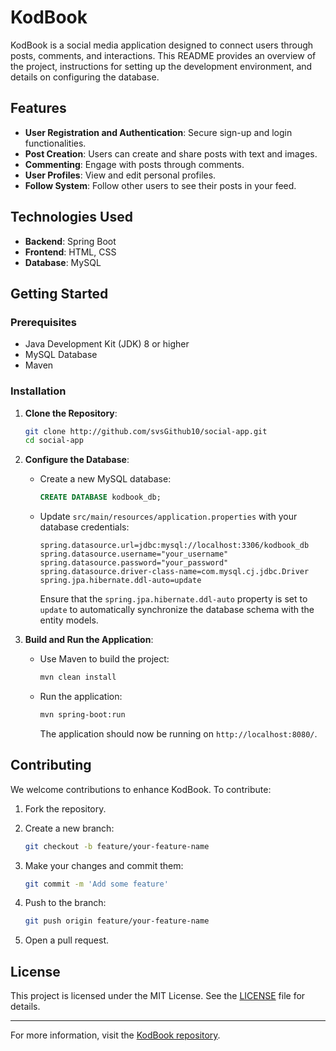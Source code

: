 # KodBook

KodBook is a social media application designed to connect users through posts, comments, and interactions. This README provides an overview of the project, instructions for setting up the development environment, and details on configuring the database.

## Features

- **User Registration and Authentication**: Secure sign-up and login functionalities.
- **Post Creation**: Users can create and share posts with text and images.
- **Commenting**: Engage with posts through comments.
- **User Profiles**: View and edit personal profiles.
- **Follow System**: Follow other users to see their posts in your feed.

## Technologies Used

- **Backend**: Spring Boot
- **Frontend**: HTML, CSS
- **Database**: MySQL

## Getting Started

### Prerequisites

- Java Development Kit (JDK) 8 or higher
- MySQL Database
- Maven

### Installation

1. **Clone the Repository**:

   ```bash
   git clone http://github.com/svsGithub10/social-app.git
   cd social-app
   ```

2. **Configure the Database**:

   - Create a new MySQL database:

     ```sql
     CREATE DATABASE kodbook_db;
     ```

   - Update `src/main/resources/application.properties` with your database credentials:

     ```properties
     spring.datasource.url=jdbc:mysql://localhost:3306/kodbook_db
     spring.datasource.username="your_username"
     spring.datasource.password="your_password"
     spring.datasource.driver-class-name=com.mysql.cj.jdbc.Driver
     spring.jpa.hibernate.ddl-auto=update
     ```

     Ensure that the `spring.jpa.hibernate.ddl-auto` property is set to `update` to automatically synchronize the database schema with the entity models.

3. **Build and Run the Application**:

   - Use Maven to build the project:

     ```bash
     mvn clean install
     ```

   - Run the application:

     ```bash
     mvn spring-boot:run
     ```

     The application should now be running on `http://localhost:8080/`.

## Contributing

We welcome contributions to enhance KodBook. To contribute:

1. Fork the repository.
2. Create a new branch:

   ```bash
   git checkout -b feature/your-feature-name
   ```

3. Make your changes and commit them:

   ```bash
   git commit -m 'Add some feature'
   ```

4. Push to the branch:

   ```bash
   git push origin feature/your-feature-name
   ```

5. Open a pull request.

## License

This project is licensed under the MIT License. See the [LICENSE](LICENSE) file for details.

---

For more information, visit the [KodBook repository](http://github.com/svsGithub10/social-app).
